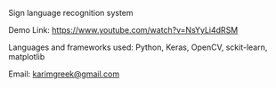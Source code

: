 Sign language recognition system

Demo Link:  https://www.youtube.com/watch?v=NsYyLi4dRSM

Languages and frameworks used: Python, Keras, OpenCV, sckit-learn, matplotlib

Email: karimgreek@gmail.com